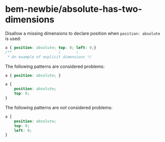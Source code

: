 # bem-newbie/absolute-has-two-dimensions

Disallow a missing dimensions to declare position when `position: absolute` is used:

```css
a { position: absolute; top: 0; left: 0;}
/**                     ↑       ↑
 * An example of explicit dimensions */
```

The following patterns are considered problems:

```css
a { position: absolute; }

a {
    position: absolute;
    top: 0;
}
```

The following patterns are *not* considered problems:

```css
a {
    position: absolute;
    top: 0;
    left: 0;
}
```
